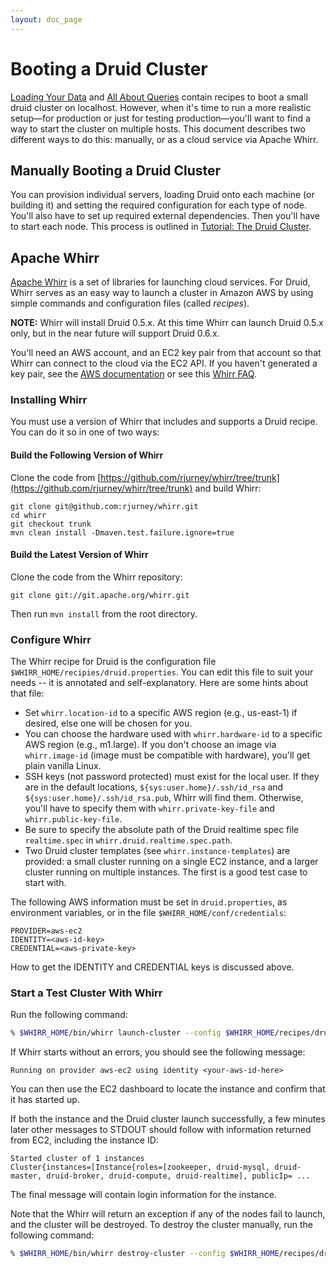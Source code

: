 ```yaml
---
layout: doc_page
---
```


# Booting a Druid Cluster
[Loading Your Data](Tutorial%3A-Loading-Your-Data-Part-2.html) and [All About Queries](Tutorial%3A-All-About-Queries.html) contain recipes to boot a small druid cluster on localhost. However, when it's time to run a more realistic setup&mdash;for production or just for testing production&mdash;you'll want to find a way to start the cluster on multiple hosts. This document describes two different ways to do this: manually, or as a cloud service via Apache Whirr.

## Manually Booting a Druid Cluster
You can provision individual servers, loading Druid onto each machine (or building it) and setting the required configuration for each type of node. You'll also have to set up required external dependencies. Then you'll have to start each node. This process is outlined in [Tutorial: The Druid Cluster](Tutorial:-The-Druid-Cluster.html).

## Apache Whirr

[Apache Whirr](http://whirr.apache.org/) is a set of libraries for launching cloud services. For Druid, Whirr serves as an easy way to launch a cluster in Amazon AWS by using simple commands and configuration files (called *recipes*).

**NOTE:** Whirr will install Druid 0.5.x. At this time Whirr can launch Druid 0.5.x only, but in the near future will support Druid 0.6.x.

You'll need an AWS account, and an EC2 key pair from that account so that Whirr can connect to the cloud via the EC2 API. If you haven't generated a key pair, see the [AWS documentation](http://docs.aws.amazon.com/AWSEC2/latest/UserGuide/ec2-key-pairs.html) or see this [Whirr FAQ](http://whirr.apache.org/faq.html#how-do-i-find-my-cloud-credentials).


### Installing Whirr
You must use a version of Whirr that includes and supports a Druid recipe. You can do it so in one of two ways:

#### Build the Following Version of Whirr
Clone the code from [https://github.com/rjurney/whirr/tree/trunk](https://github.com/rjurney/whirr/tree/trunk) and build Whirr:

    git clone git@github.com:rjurney/whirr.git
    cd whirr
    git checkout trunk
    mvn clean install -Dmaven.test.failure.ignore=true

#### Build the Latest Version of Whirr
Clone the code from the Whirr repository:

    git clone git://git.apache.org/whirr.git
    
Then run `mvn install` from the root directory.

### Configure Whirr
The Whirr recipe for Druid is the configuration file `$WHIRR_HOME/recipies/druid.properties`. You can edit this file to suit your needs -- it is annotated and self-explanatory. Here are some hints about that file:

* Set `whirr.location-id` to a specific AWS region (e.g., us-east-1) if desired, else one will be chosen for you.
* You can choose the hardware used with `whirr.hardware-id` to a specific AWS region (e.g., m1.large). If you don't choose an image via `whirr.image-id` (image must be compatible with hardware), you'll get plain vanilla Linux.
* SSH keys (not password protected) must exist for the local user. If they are in the default locations, `${sys:user.home}/.ssh/id_rsa` and `${sys:user.home}/.ssh/id_rsa.pub`, Whirr will find them. Otherwise, you'll have to specify them with `whirr.private-key-file` and `whirr.public-key-file`.
* Be sure to specify the absolute path of the Druid realtime spec file `realtime.spec` in `whirr.druid.realtime.spec.path`.
* Two Druid cluster templates (see `whirr.instance-templates`) are provided: a small cluster running on a single EC2 instance, and a larger cluster running on multiple instances. The first is a good test case to start with.

The following AWS information must be set in `druid.properties`, as environment variables, or in the file `$WHIRR_HOME/conf/credentials`:

    PROVIDER=aws-ec2
    IDENTITY=<aws-id-key>
    CREDENTIAL=<aws-private-key>
    
How to get the IDENTITY and CREDENTIAL keys is discussed above.

### Start a Test Cluster With Whirr
Run the following command:

```bash
% $WHIRR_HOME/bin/whirr launch-cluster --config $WHIRR_HOME/recipes/druid.properties
```
If Whirr starts without an errors, you should see the following message:

    Running on provider aws-ec2 using identity <your-aws-id-here>
    
You can then use the EC2 dashboard to locate the instance and confirm that it has started up.

If both the instance and the Druid cluster launch successfully, a few minutes later other messages to STDOUT should follow with information returned from EC2, including the instance ID:

    Started cluster of 1 instances
    Cluster{instances=[Instance{roles=[zookeeper, druid-mysql, druid-master, druid-broker, druid-compute, druid-realtime], publicIp= ...
    
The final message will contain login information for the instance.

Note that the Whirr will return an exception if any of the nodes fail to launch, and the cluster will be destroyed. To destroy the cluster manually, run the following command:

```bash
% $WHIRR_HOME/bin/whirr destroy-cluster --config $WHIRR_HOME/recipes/druid.properties
```


